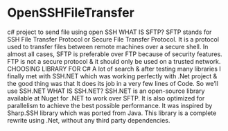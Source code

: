 # OpenSSHFileTransfer
c# project to send file using open SSH
WHAT IS SFTP?
SFTP stands for SSH File Transfer Protocol or Secure File Transfer Protocol. It is a protocol used to transfer files between remote machines over a secure shell.
In almost all cases, SFTP is preferable over FTP because of security features. FTP is not a secure protocol & it should only be used on a trusted network.
CHOOSING LIBRARY FOR C#
A lot of search & after testing many libraries I finally met with SSH.NET which was working perfectly with .Net project & the good thing was that It does its job in a very few lines of Code.
So we’ll use SSH.NET
WHAT IS SSH.NET?
SSH.NET is an open-source library available at Nuget for .NET to work over SFTP. It is also optimized for parallelism to achieve the best possible performance. It was inspired by Sharp.SSH library which was ported from Java. This library is a complete rewrite using .Net, without any third party dependencies.


